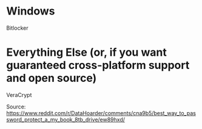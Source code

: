 # Windows

Bitlocker

# Everything Else (or, if you want guaranteed cross-platform support and open source)

VeraCrypt

Source: https://www.reddit.com/r/DataHoarder/comments/cna9b5/best_way_to_password_protect_a_my_book_8tb_drive/ew89hxd/